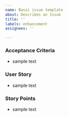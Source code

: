 ```yaml
---
name: Basic issue template
about: Describes an Issue
title: ''
labels: enhancement
assignees: ''

---
```


### Acceptance Criteria
* sample text
### User Story
* sample text
### Story Points
* sample text
